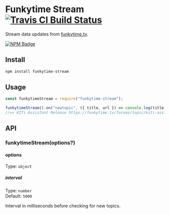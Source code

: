 # Funkytime Stream [![Travis CI Build Status](https://img.shields.io/travis/com/Richienb/funkytime-stream/master.svg?style=for-the-badge)](https://travis-ci.com/Richienb/funkytime-stream)

Stream data updates from [funkytime.tv](https://funkytime.tv).

[![NPM Badge](https://nodei.co/npm/funkytime-stream.png)](https://npmjs.com/package/funkytime-stream)

## Install

```sh
npm install funkytime-stream
```

## Usage

```js
const funkytimeStream = require("funkytime-stream");

funkytimeStream().on("newtopic", ({ title, url }) => console.log(title, url))
//=> KITi Assistant Release https://funkytime.tv/forums/topic/kiti-assistant-release/
```

## API

### funkytimeStream(options?)

#### options

Type: `object`

##### interval

Type: `number`\
Default: `5000`

Interval in milliseconds before checking for new topics.
